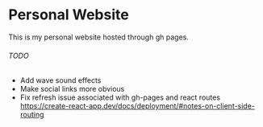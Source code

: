 # Personal Website
This is my personal website hosted through gh pages.

###### TODO
- Add wave sound effects 
- Make social links more obvious 
- Fix refresh issue associated with gh-pages and react routes https://create-react-app.dev/docs/deployment/#notes-on-client-side-routing